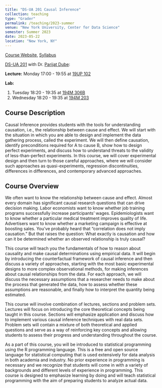 ```yaml
---
title: "DS-UA 201 Causal Inference"
collection: teaching
type: "Grader"
permalink: /teaching/2023-summer
venue: "New York University, Center for Data Science"
semester: Summer 2023
date: 2023-05-22
location: "New York, NY"
---
```


[Course Website](https://brightspace.nyu.edu/d2l/home/290575), [Syllabus](https://brightspace.nyu.edu/content/enforced/290575-SU23_DS-UA_201_1_001/Syllabus_Summer_2023.pdf)


[DS-UA 201](https://brightspace.nyu.edu/d2l/home/290575) with Dr. [Parijat Dube](https://www.linkedin.com/in/parijatdube/): 

**Lecture:** Monday 17:00 - 19:55 at [19UP 102](https://goo.gl/maps/64zUc4HM6Ph2ct6F9)

**Lab:** 
  1. Tuesday 18:20 - 19:35 at [194M 306B](https://goo.gl/maps/ntB8XfEJ3U4tWHoK7)
  2. Wednesday 18:20 - 19:35 at [194M 203](https://goo.gl/maps/ntB8XfEJ3U4tWHoK7)


## Course Description

Causal Inference provides students with the tools for understanding causation, i.e., the relationship between cause and effect. We will start with the situation in which you are able to design and implement the data gathering process, called the experiment. We will then define causation, identify preconditions required for A to cause B, show how to design perfect experiments, and discuss how to understand threats to the validity of less-than-perfect experiments. In this course, we will cover experimental design and then turn to those careful approaches, where we will consider such approaches as quasi-experiments, regression discontinuities, differences in differences, and contemporary advanced approaches.


## Course Overview

We often want to know the relationship between cause and effect. Almost every domain has significant causal research questions that can drive decision making. Labor economists want to know whether job training programs successfully increase participants’ wages. Epidemiologists want to
know whether a particular medical treatment improves quality of life. Advertisers want to know
whether a marketing campaign is effective at boosting sales. You’ve probably heard that “correlation does not imply causation.” But that raises the question: What exactly is causation and how can it be determined whether an observed relationship is truly causal?

This course will teach you the fundamentals of how to reason about causality and make causal
determinations using empirical data. It will begin by introducing the counterfactual framework of
causal inference and then discuss a variety of approaches, starting with the most basic experimental
designs to more complex observational methods, for making inferences about causal relationships
from the data. For each approach, we will discuss the necessary assumptions that a researcher needs to make about the process that generated the data, how to assess whether these assumptions
are reasonable, and finally how to interpret the quantity being estimated.

This course will involve combination of lectures, sections and problem sets. Lectures will focus
on introducing the core theoretical concepts being taught in this course. Sections will emphasize
application and discuss how to implement various causal inference techniques with real data sets.
Problem sets will contain a mixture of both theoretical and applied questions and serve as a way of
reinforcing key concepts and allowing students to assess their progress and understanding throughout the course.

As a part of this course, you will be introduced to statistical programming using the R programming language. This is a free and open source language for statistical computing that is used
extensively for data analysis in both academia and industry. No prior experience in programming is
necessary and we recognize that students will come in with a variety of backgrounds and different
levels of experience in programming. This course is designed to emphasize learning by doing and
will teach statistical programming with the aim of preparing students to analyze actual data.


<!---

[Common Course Syllabus](https://cs.nyu.edu/elearning/CSCI_UA_0002/common_syllabus.php)

## In-class Tutoring


[CSCI-UA.0002-004](https://cs.nyu.edu/courses/spring23/CSCI-UA.0002-004/) with Prof. [Mihir Patil](https://www.mihirpatil.com/): 
Monday / Wednesday 09:30 - 10:45 at [CIWW 202](https://www.google.com/maps/place/Warren+Weaver+Hall+(CIWW)/@40.7286922,-73.9978364,17z/data=!4m10!1m2!2m1!1sciww+202!3m6!1s0x89c259906db143b9:0xed44ab7a17b0816f!8m2!3d40.7286882!4d-73.9956477!15sCghjaXd3IDIwMpIBBnNjaG9vbOABAA!16s%2Fg%2F11c54n5s8f)


[CSCI-UA.0002-010](https://cs.nyu.edu/courses/fall22/CSCI-UA.0002-010/) with Prof. [Khye Borg Liew](https://www.linkedin.com/in/khye-borg/): Tuesday/Thursday 15:30-16:45 ONLINE


## Drop-in Tutoring

Monday 21:00-21:30 on [Zoom](https://docs.google.com/forms/d/e/1FAIpQLSdi9V5vmB0Ti2Ti5jtj-u6-U1bWucVj4oKpeHDA2Kg_iWLN-g/viewform?usp=sf_link)

Tuesday 21:00-22:30 on [Zoom](https://docs.google.com/forms/d/e/1FAIpQLSdi9V5vmB0Ti2Ti5jtj-u6-U1bWucVj4oKpeHDA2Kg_iWLN-g/viewform?usp=sf_link)

Wednesday 21:00-22:30 on [Zoom](https://docs.google.com/forms/d/e/1FAIpQLSdi9V5vmB0Ti2Ti5jtj-u6-U1bWucVj4oKpeHDA2Kg_iWLN-g/viewform?usp=sf_link)

-->
